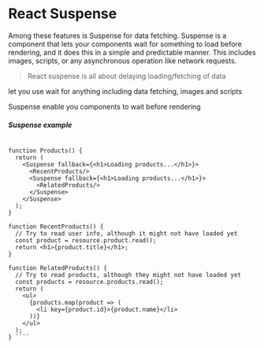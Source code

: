 # React Suspense

Among these features is Suspense for data fetching. Suspense is a component 
that lets your components wait for something to load before rendering, 
and it does this in a simple and predictable manner. This includes images, scripts, 
or any asynchronous operation like network requests.


> React suspense is all about delaying loading/fetching of data

<Suspense> let you use wait for anything including data fetching, images and scripts

Suspense enable you components to wait before rendering

##### Suspense example

```` const resource = getProducts();

function Products() {
  return (
    <Suspense fallback={<h1>Loading products...</h1>}>
      <RecentProducts/>
      <Suspense fallback={<h1>Loading products...</h1>}>
        <RelatedProducts/>
      </Suspense>
    </Suspense>
  );
}

function RecentProducts() {
  // Try to read user info, although it might not have loaded yet
  const product = resource.product.read();
  return <h1>{product.title}</h1>;
}

function RelatedProducts() {
  // Try to read products, although they might not have loaded yet
  const products = resource.products.read();
  return (
    <ul>
      {products.map(product => (
        <li key={product.id}>{product.name}</li>
      ))}
    </ul>
  );
} ````


